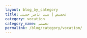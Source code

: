 ```yaml
---
layout: blog_by_category
title: تخصیص | سید ناصر حسنی
category: vocation
category_name: تخصصی
permalink: /blog/category/vocation/
---
```

